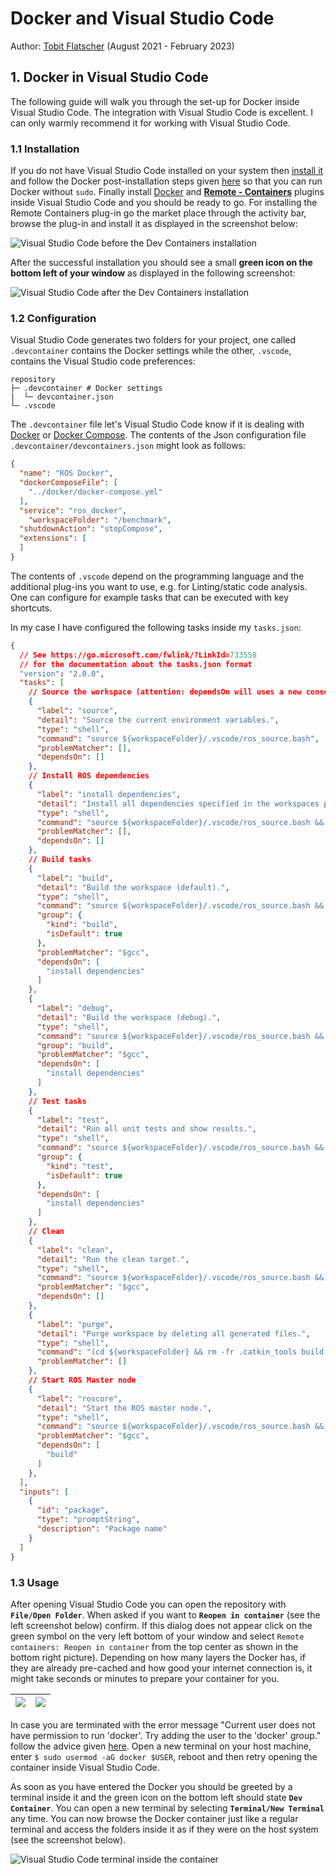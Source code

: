 # Docker and Visual Studio Code

Author: [Tobit Flatscher](https://github.com/2b-t) (August 2021 - February 2023)



## 1. Docker in Visual Studio Code

The following guide will walk you through the set-up for Docker inside Visual Studio Code. The integration with Visual Studio Code is excellent. I can only warmly recommend it for working with Visual Studio Code.

### 1.1 Installation

If you do not have Visual Studio Code installed on your system then [install it](https://code.visualstudio.com/download) and follow the Docker post-installation steps given [here](https://docs.docker.com/engine/install/linux-postinstall/) so that you can run Docker without `sudo`. Finally install [Docker](https://marketplace.visualstudio.com/items?itemName=ms-azuretools.vscode-docker) and [**Remote - Containers**](https://marketplace.visualstudio.com/items?itemName=ms-vscode-remote.remote-containers) plugins inside Visual Studio Code and you should be ready to go. For installing the Remote Containers plug-in go the market place through the activity bar, browse the plug-in and install it as displayed in the screenshot below:

![Visual Studio Code before the Dev Containers installation](../media/visual_studio_code_dev_containers_before_install.png)

After the successful installation you should see a small **green icon on the bottom left of your window** as displayed in the following screenshot:

![Visual Studio Code after the Dev Containers installation](../media/visual_studio_code_dev_containers_after_install.png)

### 1.2 Configuration

Visual Studio Code generates two folders for your project, one called `.devcontainer` contains the Docker settings while the other, `.vscode`, contains the Visual Studio code preferences:

```
repository
├─ .devcontainer # Docker settings
|  └─ devcontainer.json
└─ .vscode
```

The `.devcontainer` file let's Visual Studio Code know if it is dealing with [Docker](https://github.com/athackst/vscode_ros2_workspace/blob/foxy/.devcontainer/devcontainer.json) or [Docker Compose](https://github.com/devrt/ros-devcontainer-vscode/blob/master/.devcontainer/devcontainer.json). The contents of the Json configuration file `.devcontainer/devcontainers.json` might look as follows:

```json
{
  "name": "ROS Docker",
  "dockerComposeFile": [
    "../docker/docker-compose.yml"
  ],
  "service": "ros_docker",
	"workspaceFolder": "/benchmark",
  "shutdownAction": "stopCompose",
  "extensions": [
  ]
}
```

The contents of `.vscode` depend on the programming language and the additional plug-ins you want to use, e.g. for Linting/static code analysis. One can configure for example tasks that can be executed with key shortcuts.

In my case I have configured the following tasks inside my `tasks.json`:

```json
{
  // See https://go.microsoft.com/fwlink/?LinkId=733558
  // for the documentation about the tasks.json format
  "version": "2.0.0",
  "tasks": [
    // Source the workspace (attention: dependsOn will uses a new console)
    {
      "label": "source",
      "detail": "Source the current environment variables.",
      "type": "shell",
      "command": "source ${workspaceFolder}/.vscode/ros_source.bash",
      "problemMatcher": [],
      "dependsOn": []
    },
    // Install ROS dependencies
    {
      "label": "install dependencies",
      "detail": "Install all dependencies specified in the workspaces package.xml files.",
      "type": "shell",
      "command": "source ${workspaceFolder}/.vscode/ros_source.bash && (cd ${workspaceFolder} && sudo apt-get update && rosdep update && rosdep install --from-paths src --ignore-src -y)",
      "problemMatcher": [],
      "dependsOn": []
    },
    // Build tasks
    {
      "label": "build",
      "detail": "Build the workspace (default).",
      "type": "shell",
      "command": "source ${workspaceFolder}/.vscode/ros_source.bash && (cd ${workspaceFolder} && catkin build --cmake-args '-DCMAKE_BUILD_TYPE=Release' -Wall -Wextra -Wpedantic)",
      "group": {
        "kind": "build",
        "isDefault": true
      },
      "problemMatcher": "$gcc",
      "dependsOn": [
        "install dependencies"
      ]
    },
    {
      "label": "debug",
      "detail": "Build the workspace (debug).",
      "type": "shell",
      "command": "source ${workspaceFolder}/.vscode/ros_source.bash && (cd ${workspaceFolder} && catkin build --cmake-args '-DCMAKE_BUILD_TYPE=Debug' -Wall -Wextra -Wpedantic)",
      "group": "build",
      "problemMatcher": "$gcc",
      "dependsOn": [
        "install dependencies"
      ]
    },
    // Test tasks
    {
      "label": "test",
      "detail": "Run all unit tests and show results.",
      "type": "shell",
      "command": "source ${workspaceFolder}/.vscode/ros_source.bash && (cd ${workspaceFolder} && catkin run_tests)",
      "group": {
        "kind": "test",
        "isDefault": true
      },
      "dependsOn": [
        "install dependencies"
      ]
    },
    // Clean
    {
      "label": "clean",
      "detail": "Run the clean target.",
      "type": "shell",
      "command": "source ${workspaceFolder}/.vscode/ros_source.bash && (cd ${workspaceFolder} && catkin clean --yes)",
      "problemMatcher": "$gcc",
      "dependsOn": []
    },
    {
      "label": "purge",
      "detail": "Purge workspace by deleting all generated files.",
      "type": "shell",
      "command": "(cd ${workspaceFolder} && rm -fr .catkin_tools build install log && py3clean .)",
      "problemMatcher": []
    },
    // Start ROS Master node
    {
      "label": "roscore",
      "detail": "Start the ROS master node.",
      "type": "shell",
      "command": "source ${workspaceFolder}/.vscode/ros_source.bash && (cd ${workspaceFolder} && roscore)",
      "problemMatcher": "$gcc",
      "dependsOn": [
        "build"
      ]
    },
  ],
  "inputs": [
    {
      "id": "package",
      "type": "promptString",
      "description": "Package name"
    }
  ]
}
```



### 1.3 Usage

After opening Visual Studio Code you can open the repository with **`File/Open Folder`**. When asked if you want to **`Reopen in container`** (see the left screenshot below) confirm. If this dialog does not appear click on the green symbol on the very left bottom of your window and select `Remote containers: Reopen in container` from the top center as shown in the bottom right picture). Depending on how many layers the Docker has, if they are already pre-cached and how good your internet connection is, it might take seconds or minutes to prepare your container for you.

| ![](../media/visual_studio_code_dev_containers_on_start.png) | ![](../media/visual_studio_code_dev_containers_reopen_in_container.png) |
| ------------------------------------------------------------ | ------------------------------------------------------------ |

In case you are terminated with the error message "Current user does not have permission to run 'docker'. Try adding the user to the 'docker' group." follow the advice given [here](https://stackoverflow.com/questions/57840395/permission-issue-using-remote-development-extension-to-attach-to-a-docker-image). Open a new terminal on your host machine, enter `$ sudo usermod -aG docker $USER`, reboot and then retry opening the container inside Visual Studio Code.

As soon as you have entered the Docker you should be greeted by a terminal inside it and the green icon on the bottom left should state **`Dev Container`**. You can open a new terminal by selecting **`Terminal/New Terminal`** any time. You can now browse the Docker container just like a regular terminal and access the folders inside it as if they were on the host system (see the screenshot below).

![Visual Studio Code terminal inside the container](../media/visual_studio_code_dev_containers_terminal.png)
